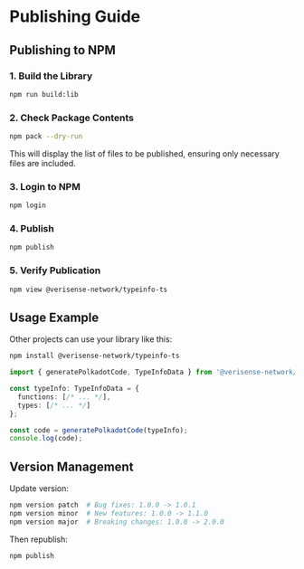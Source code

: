 # Publishing Guide

## Publishing to NPM

### 1. Build the Library

```bash
npm run build:lib
```

### 2. Check Package Contents

```bash
npm pack --dry-run
```

This will display the list of files to be published, ensuring only necessary files are included.

### 3. Login to NPM

```bash
npm login
```

### 4. Publish

```bash
npm publish
```

### 5. Verify Publication

```bash
npm view @verisense-network/typeinfo-ts
```

## Usage Example

Other projects can use your library like this:

```bash
npm install @verisense-network/typeinfo-ts
```

```typescript
import { generatePolkadotCode, TypeInfoData } from '@verisense-network/typeinfo-ts';

const typeInfo: TypeInfoData = {
  functions: [/* ... */],
  types: [/* ... */]
};

const code = generatePolkadotCode(typeInfo);
console.log(code);
```

## Version Management

Update version:

```bash
npm version patch  # Bug fixes: 1.0.0 -> 1.0.1
npm version minor  # New features: 1.0.0 -> 1.1.0
npm version major  # Breaking changes: 1.0.0 -> 2.0.0
```

Then republish:

```bash
npm publish
```